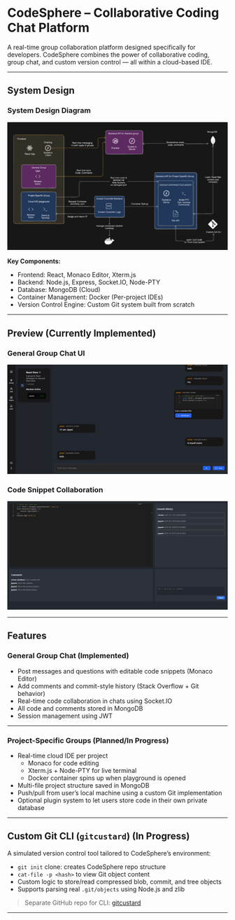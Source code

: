 # CodeSphere – Collaborative Coding Chat Platform

A real-time group collaboration platform designed specifically for developers. CodeSphere combines the power of collaborative coding, group chat, and custom version control — all within a cloud-based IDE.

---

## System Design

### System Design Diagram

![System Architecture](./public_images/system-design.png)

**Key Components:**
- Frontend: React, Monaco Editor, Xterm.js
- Backend: Node.js, Express, Socket.IO, Node-PTY
- Database: MongoDB (Cloud)
- Container Management: Docker (Per-project IDEs)
- Version Control Engine: Custom Git system built from scratch

---

## Preview (Currently Implemented)

### General Group Chat UI
![General Group Chat UI](./public_images/codesphere_groupimg.png)

### Code Snippet Collaboration
![Code Snippet Collaboration](./public_images/codesphere_codequestionimg.png)

---

## Features

### General Group Chat (Implemented)
- Post messages and questions with editable code snippets (Monaco Editor)
- Add comments and commit-style history (Stack Overflow + Git behavior)
- Real-time code collaboration in chats using Socket.IO
- All code and comments stored in MongoDB
- Session management using JWT

---

### Project-Specific Groups (Planned/In Progress)
- Real-time cloud IDE per project
  - Monaco for code editing
  - Xterm.js + Node-PTY for live terminal
  - Docker container spins up when playground is opened
- Multi-file project structure saved in MongoDB
- Push/pull from user’s local machine using a custom Git implementation
- Optional plugin system to let users store code in their own private database

---

## Custom Git CLI (`gitcustard`) (In Progress)

A simulated version control tool tailored to CodeSphere’s environment:

- `git init` clone: creates CodeSphere repo structure
- `cat-file -p <hash>` to view Git object content
- Custom logic to store/read compressed blob, commit, and tree objects
- Supports parsing real `.git/objects` using Node.js and zlib

> Separate GitHub repo for CLI: [gitcustard](https://github.com/SRIRAM231005/gitcustard)

---

